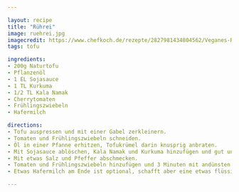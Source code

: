 ```yaml
---

layout: recipe
title: "Rührei"
image: ruehrei.jpg
imagecredit: https://www.chefkoch.de/rezepte/2827981434804562/Veganes-Ruehrei-mit-Fruehlingszwiebeln-und-Tomaten.html
tags: tofu

ingredients:
- 200g Naturtofu
- Pflanzenöl
- 1 EL Sojasauce
- 1 TL Kurkuma
- 1/2 TL Kala Namak
- Cherrytomaten
- Frühlingszwiebeln
- Hafermilch

directions:
- Tofu auspressen und mit einer Gabel zerkleinern.
- Tomaten und Frühlingszwiebeln schneiden.
- Öl in einer Pfanne erhitzen, Tofukrümel darin knusprig anbraten.
- Mit Sojasauce ablöschen, Kala Namak und Kurkuma hinzufügen und gut unterrühren.
- Mit etwas Salz und Pfeffer abschmecken.
- Tomaten und Frühlingszwiebeln hinzufügen und 3 Minuten mit andünsten.
- Etwas Hafermilch am Ende ist optional, schafft aber eine etwas flüssigere Konsistenz.

---
```

